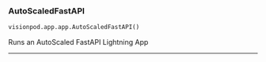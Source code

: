 ### AutoScaledFastAPI


```python
visionpod.app.app.AutoScaledFastAPI()
```


Runs an AutoScaled FastAPI Lightning App


----
